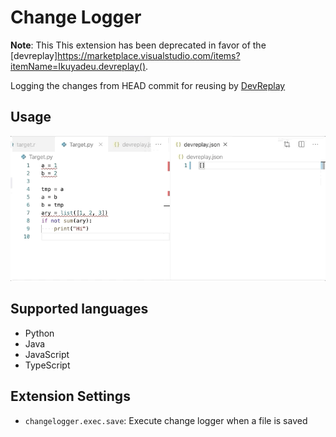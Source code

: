 # Change Logger


**Note**: This  This extension has been deprecated in favor of the [devreplay]https://marketplace.visualstudio.com/items?itemName=Ikuyadeu.devreplay(). 

Logging the changes from HEAD commit for reusing by [DevReplay](https://devreplay.github.io/)

## Usage

![image](images/changelogger.gif)

## Supported languages

* Python
* Java
* JavaScript
* TypeScript

## Extension Settings

* `changelogger.exec.save`: Execute change logger when a file is saved